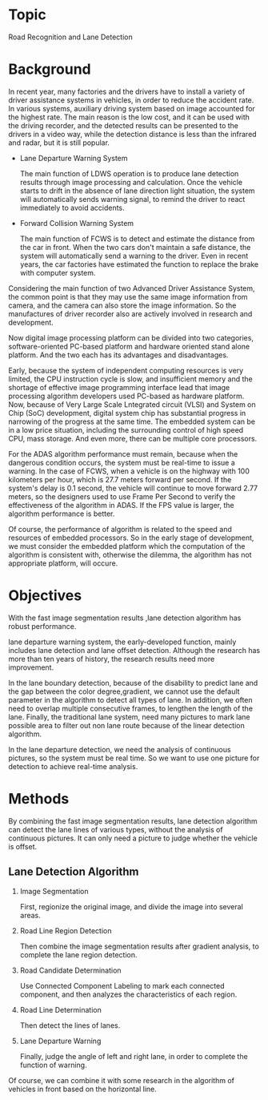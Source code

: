 # Topic
Road Recognition and Lane Detection
# Background
In recent year, many factories and the drivers have to install a variety of driver assistance systems in vehicles, in order to reduce the accident rate. In various systems, auxiliary driving system based on image accounted for the highest rate. The main reason is the low cost, and it can be used with the driving recorder, and the detected results can be presented to the drivers in a video way, while the detection distance is less than the infrared and radar, but it is still popular.
  - Lane Departure Warning System

    The main function of LDWS operation is to produce lane detection results through image processing and calculation. Once the vehicle starts to drift in the absence of lane direction light situation, the system will automatically sends warning signal, to remind the driver to react immediately to avoid accidents.
  - Forward Collision Warning System

    The  main function of FCWS is to detect and estimate the distance from the car in front. When the two cars don't maintain a safe distance, the system will automatically send a warning to the driver. Even in recent years, the car factories have estimated the function to replace the brake with computer system.

Considering the main function of two Advanced Driver Assistance System, the common point is that they may use the same image information from camera, and the camera can also store the image information. So the manufactures of driver recorder also are actively involved in research and development.

Now digital image processing platform can be divided into two
categories, software-oriented PC-based platform and hardware oriented stand alone platform. And the two each has its advantages and disadvantages.

Early, because the system of independent computing resources is very limited, the CPU instruction cycle is slow, and insufficient memory and the shortage of effective image programming interface lead that image processing algorithm developers used PC-based as hardware platform. Now, because of Very Large Scale Lntegrated circuit (VLSI) and System on Chip (SoC) development, digital system chip has substantial progress in narrowing of the progress at the same time. The embedded system can be in a low price situation, including the surrounding control of high speed CPU, mass storage. And even more, there can be multiple core processors.

For the ADAS algorithm performance must remain, because when the dangerous condition occurs, the system must be real-time to issue a warning. In the case of FCWS, when a vehicle is on the highway with 100 kilometers per hour, which is 27.7 meters forward per second. If the system's delay is 0.1 second, the vehicle will continue to move forward 2.77 meters, so the designers used to use Frame Per Second to verify the effectiveness of the algorithm in ADAS. If the FPS value is larger, the algorithm performance is better.

Of course, the performance of algorithm is related to the speed and resources of embedded processors. So in the early stage of development, we must consider the embedded platform which the computation of the algorithm is consistent with, otherwise the dilemma, the algorithm has not appropriate platform, will occure.

# Objectives
With the fast image segmentation results ,lane detection algorithm has robust performance.

lane departure warning system, the early-developed function, mainly includes lane detection and lane offset detection. Although the research has more than ten years of history, the research results need more improvement. 

In the lane boundary detection, because of the disability to predict lane and the gap between the color degree,gradient, we cannot use the default parameter in the algorithm to detect all types of lane. In addition, we often need to overlap multiple consecutive frames, to lengthen the length of the lane. Finally, the traditional lane system, need many pictures to mark lane possible area to filter out non lane route because of the linear detection algorithm.

In the lane departure detection, we need the analysis of continuous pictures, so the system must be real time.
So we want to use one picture for detection to achieve real-time analysis.

# Methods
By combining the fast image segmentation results, lane detection algorithm can detect the lane lines of various types, without the analysis of continuous pictures. It can only need a picture to judge whether the vehicle is offset.
## Lane Detection Algorithm
1. Image Segmentation

    First, regionize the original image, and divide the image into several areas.
1. Road Line Region Detection

    Then combine the image segmentation results after gradient analysis, to complete the lane region detection.

1. Road Candidate Determination

    Use Connected Component Labeling to mark each connected component, and then analyzes the characteristics of each region.
1. Road Line Determination

    Then detect the lines of lanes.
1. Lane Departure Warning

    Finally, judge the angle of left and right lane, in order to complete the function of warning.

Of course, we can combine it with some research in the algorithm of  vehicles in front based on the horizontal line.




